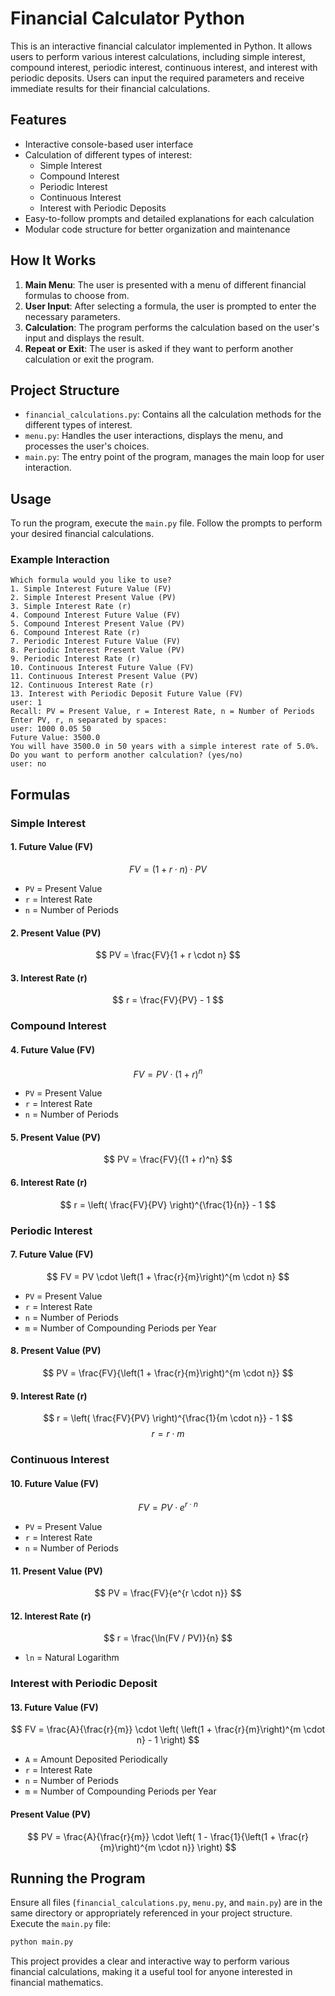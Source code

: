 # Financial Calculator Python

This is an interactive financial calculator implemented in Python. It allows users to perform various interest calculations, including simple interest, compound interest, periodic interest, continuous interest, and interest with periodic deposits. Users can input the required parameters and receive immediate results for their financial calculations.

## Features

- Interactive console-based user interface
- Calculation of different types of interest:
  - Simple Interest
  - Compound Interest
  - Periodic Interest
  - Continuous Interest
  - Interest with Periodic Deposits
- Easy-to-follow prompts and detailed explanations for each calculation
- Modular code structure for better organization and maintenance

## How It Works

1. **Main Menu**: The user is presented with a menu of different financial formulas to choose from.
2. **User Input**: After selecting a formula, the user is prompted to enter the necessary parameters.
3. **Calculation**: The program performs the calculation based on the user's input and displays the result.
4. **Repeat or Exit**: The user is asked if they want to perform another calculation or exit the program.

## Project Structure

- `financial_calculations.py`: Contains all the calculation methods for the different types of interest.
- `menu.py`: Handles the user interactions, displays the menu, and processes the user's choices.
- `main.py`: The entry point of the program, manages the main loop for user interaction.

## Usage

To run the program, execute the `main.py` file. Follow the prompts to perform your desired financial calculations.

### Example Interaction

```
Which formula would you like to use?
1. Simple Interest Future Value (FV)
2. Simple Interest Present Value (PV) 
3. Simple Interest Rate (r) 
4. Compound Interest Future Value (FV) 
5. Compound Interest Present Value (PV) 
6. Compound Interest Rate (r)
7. Periodic Interest Future Value (FV)
8. Periodic Interest Present Value (PV) 
9. Periodic Interest Rate (r) 
10. Continuous Interest Future Value (FV) 
11. Continuous Interest Present Value (PV) 
12. Continuous Interest Rate (r)
13. Interest with Periodic Deposit Future Value (FV) 
user: 1
Recall: PV = Present Value, r = Interest Rate, n = Number of Periods
Enter PV, r, n separated by spaces:
user: 1000 0.05 50
Future Value: 3500.0
You will have 3500.0 in 50 years with a simple interest rate of 5.0%.
Do you want to perform another calculation? (yes/no)
user: no
```

## Formulas

### Simple Interest

#### 1. Future Value (FV)
$$
FV = (1 + r \cdot n) \cdot PV
$$
- `PV` = Present Value
- `r` = Interest Rate
- `n` = Number of Periods

#### 2. Present Value (PV)
$$
PV = \frac{FV}{1 + r \cdot n}
$$

#### 3. Interest Rate (r)
$$
r = \frac{FV}{PV} - 1
$$

### Compound Interest

#### 4. Future Value (FV)
$$
FV = PV \cdot (1 + r)^n
$$
- `PV` = Present Value
- `r` = Interest Rate
- `n` = Number of Periods

#### 5. Present Value (PV)
$$
PV = \frac{FV}{(1 + r)^n}
$$

#### 6. Interest Rate (r)
$$
r = \left( \frac{FV}{PV} \right)^{\frac{1}{n}} - 1
$$

### Periodic Interest

#### 7. Future Value (FV)
$$
FV = PV \cdot \left(1 + \frac{r}{m}\right)^{m \cdot n}
$$
- `PV` = Present Value
- `r` = Interest Rate
- `n` = Number of Periods
- `m` = Number of Compounding Periods per Year

#### 8. Present Value (PV)
$$
PV = \frac{FV}{\left(1 + \frac{r}{m}\right)^{m \cdot n}}
$$

#### 9. Interest Rate (r)
$$
r = \left( \frac{FV}{PV} \right)^{\frac{1}{m \cdot n}} - 1
$$
$$
r = r \cdot m
$$

### Continuous Interest

#### 10. Future Value (FV)
$$
FV = PV \cdot e^{r \cdot n}
$$
- `PV` = Present Value
- `r` = Interest Rate
- `n` = Number of Periods

#### 11. Present Value (PV)
$$
PV = \frac{FV}{e^{r \cdot n}}
$$

#### 12. Interest Rate (r)
$$
r = \frac{\ln(FV / PV)}{n}
$$
- `ln` = Natural Logarithm

### Interest with Periodic Deposit

#### 13. Future Value (FV)
$$
FV = \frac{A}{\frac{r}{m}} \cdot \left( \left(1 + \frac{r}{m}\right)^{m \cdot n} - 1 \right)
$$
- `A` = Amount Deposited Periodically
- `r` = Interest Rate
- `n` = Number of Periods
- `m` = Number of Compounding Periods per Year

#### Present Value (PV)
$$
PV = \frac{A}{\frac{r}{m}} \cdot \left( 1 - \frac{1}{\left(1 + \frac{r}{m}\right)^{m \cdot n}} \right)
$$

## Running the Program

Ensure all files (`financial_calculations.py`, `menu.py`, and `main.py`) are in the same directory or appropriately referenced in your project structure. Execute the `main.py` file:

```sh
python main.py
```

This project provides a clear and interactive way to perform various financial calculations, making it a useful tool for anyone interested in financial mathematics.
